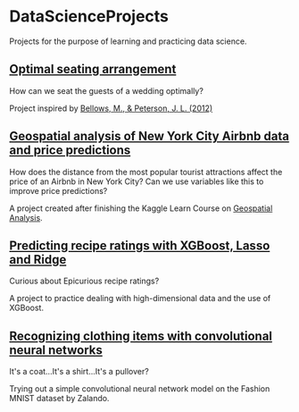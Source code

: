 # DataScienceProjects

Projects for the purpose of learning and practicing data science.

## [Optimal seating arrangement](https://github.com/MateVaradi/DataScienceProjects/tree/master/OptimalSeating)
How can we seat the guests of a wedding optimally?

Project inspired by [Bellows, M., & Peterson, J. L. (2012)](https://www.improbable.com/news/2012/Optimal-seating-chart.pdf)

## [Geospatial analysis of New York City Airbnb data and price predictions](https://github.com/MateVaradi/DataScienceProjects/tree/master/Geospatial-Analysis-NYC-Airbnb)
How does the distance from the most popular tourist attractions affect the price of an Airbnb in New York City? Can we use variables like this to improve price predictions?

A project created after finishing the Kaggle Learn Course on [Geospatial Analysis](https://www.kaggle.com/learn/geospatial-analysis).

## [Predicting recipe ratings with XGBoost, Lasso and Ridge](https://github.com/MateVaradi/DataScienceProjects/tree/master/Predicting-Recipe-Ratings)
Curious about Epicurious recipe ratings? 

A project to practice dealing with high-dimensional data and the use of XGBoost.

## [Recognizing clothing items with convolutional neural networks](https://github.com/MateVaradi/DataScienceProjects/tree/master/Fashion-MNIST)
It's a coat...It's a shirt...It's a pullover?

Trying out a simple convolutional neural network model on the Fashion MNIST dataset by Zalando. 
